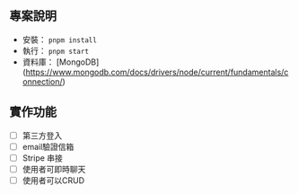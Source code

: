 ## 專案說明

- 安裝： `pnpm install`
- 執行： `pnpm start`
- 資料庫： [MongoDB] (<https://www.mongodb.com/docs/drivers/node/current/fundamentals/connection/>)

## 實作功能
- [ ] 第三方登入
- [ ] email驗證信箱
- [ ] Stripe 串接
- [ ] 使用者可即時聊天
- [ ] 使用者可以CRUD